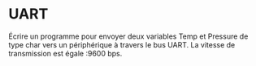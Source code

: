 # UART
Écrire un programme pour envoyer deux variables Temp et Pressure de type char vers un périphérique à travers le bus UART.
La vitesse de transmission est égale :9600 bps.
